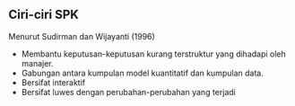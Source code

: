 ## Ciri-ciri SPK

<p class="fragment">Menurut Sudirman dan Wijayanti (1996)</p>

<ul>
  <li class="fragment">Membantu keputusan-keputusan kurang terstruktur yang dihadapi oleh manajer.</li>
  <li class="fragment">Gabungan antara kumpulan model kuantitatif dan kumpulan data.</li>
  <li class="fragment">Bersifat interaktif</li>
  <li class="fragment">Bersifat luwes dengan perubahan-perubahan yang terjadi</li>
</ul>

